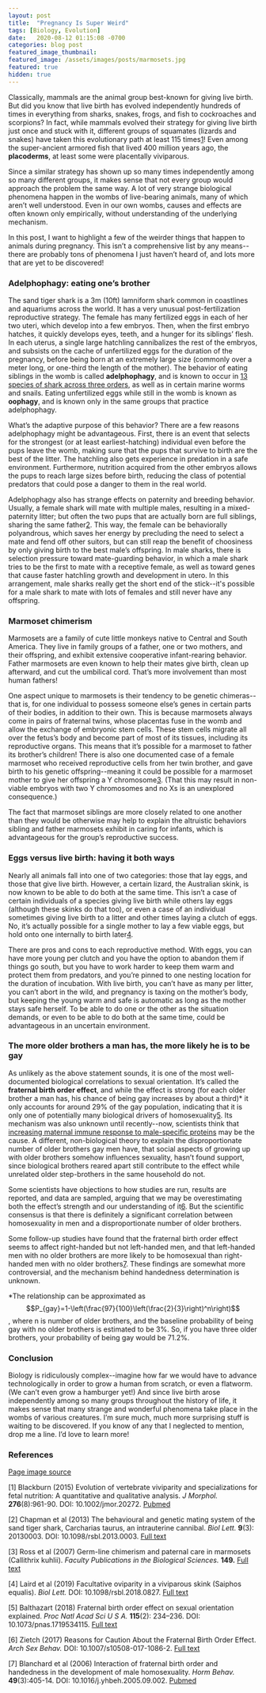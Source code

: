 ```yaml
---
layout: post
title:  "Pregnancy Is Super Weird"
tags: [Biology, Evolution]
date:   2020-08-12 01:15:08 -0700
categories: blog post
featured_image_thumbnail:
featured_image: /assets/images/posts/marmosets.jpg
featured: true
hidden: true
---
```


Classically, mammals are the animal group best-known for giving live birth.  But did you know that live birth has evolved independently hundreds of times in everything from sharks, snakes, frogs, and fish to cockroaches and scorpions?  In fact, while mammals evolved their strategy for giving live birth just once and stuck with it, different groups of squamates (lizards and snakes) have taken this evolutionary path at least 115 times[1](https://pubmed.ncbi.nlm.nih.gov/24652663/)!  Even among the super-ancient armored fish that lived 400 million years ago, the **placoderms**, at least some were placentally viviparous.

Since a similar strategy has shown up so many times independently among so many different groups, it makes sense that not every group would approach the problem the same way.  A lot of very strange biological phenomena happen in the wombs of live-bearing animals, many of which aren’t well understood.  Even in our own wombs, causes and effects are often known only empirically, without understanding of the underlying mechanism.

In this post, I want to highlight a few of the weirder things that happen to animals during pregnancy.  This isn’t a comprehensive list by any means--there are probably tons of phenomena I just haven’t heard of, and lots more that are yet to be discovered!

### Adelphophagy: eating one’s brother

The sand tiger shark is a 3m (10ft) lamniform shark common in coastlines and aquariums across the world.  It has a very unusual post-fertilization reproductive strategy.  The female has many fertilized eggs in each of her two uteri, which develop into a few embryos.  Then, when the first embryo hatches, it quickly develops eyes, teeth, and a hunger for its siblings’ flesh.  In each uterus, a single large hatchling cannibalizes the rest of the embryos, and subsists on the cache of unfertilized eggs for the duration of the pregnancy, before being born at an extremely large size (commonly over a meter long, or one-third the length of the mother).  The behavior of eating siblings in the womb is called **adelphophagy**, and is known to occur in [13 species of shark across three orders](http://www.elasmo-research.org/education/topics/lh_intrauterine_cannibalism.htm), as well as in certain marine worms and snails.  Eating unfertilized eggs while still in the womb is known as **oophagy**, and is known only in the same groups that practice adelphophagy.

What’s the adaptive purpose of this behavior?  There are a few reasons adelphophagy might be advantageous.  First, there is an event that selects for the strongest (or at least earliest-hatching) individual even before the pups leave the womb, making sure that the pups that survive to birth are the best of the litter.  The hatchling also gets experience in predation in a safe environment.  Furthermore, nutrition acquired from the other embryos allows the pups to reach large sizes before birth, reducing the class of potential predators that could pose a danger to them in the real world.

Adelphophagy also has strange effects on paternity and breeding behavior.  Usually, a female shark will mate with multiple males, resulting in a mixed-paternity litter; but often the two pups that are actually born are full siblings, sharing the same father[2](https://www.ncbi.nlm.nih.gov/pmc/articles/PMC3645029/).  This way, the female can be behaviorally polyandrous, which saves her energy by precluding the need to select a mate and fend off other suitors, but can still reap the benefit of choosiness by only giving birth to the best male’s offspring.  In male sharks, there is selection pressure toward mate-guarding behavior, in which a male shark tries to be the first to mate with a receptive female, as well as toward genes that cause faster hatchling growth and development in utero.  In this arrangement, male sharks really get the short end of the stick--it's possible for a male shark to mate with lots of females and still never have any offspring.

### Marmoset chimerism

Marmosets are a family of cute little monkeys native to Central and South America.  They live in family groups of a father, one or two mothers, and their offspring, and exhibit extensive cooperative infant-rearing behavior.  Father marmosets are even known to help their mates give birth, clean up afterward, and cut the umbilical cord.  That’s more involvement than most human fathers!

One aspect unique to marmosets is their tendency to be genetic chimeras--that is, for one individual to possess someone else’s genes in certain parts of their bodies, in addition to their own.  This is because marmosets always come in pairs of fraternal twins, whose placentas fuse in the womb and allow the exchange of embryonic stem cells.  These stem cells migrate all over the fetus’s body and become part of most of its tissues, including its reproductive organs.  This means that it’s possible for a marmoset to father its brother’s children!  There is also one documented case of a female marmoset who received reproductive cells from her twin brother, and gave birth to his genetic offspring--meaning it could be possible for a marmoset mother to give her offspring a Y chromosome[3](https://digitalcommons.unl.edu/cgi/viewcontent.cgi?referer=https://en.wikipedia.org/&httpsredir=1&article=1148&context=bioscifacpub).  (That this may result in non-viable embryos with two Y chromosomes and no Xs is an unexplored consequence.)

The fact that marmoset siblings are more closely related to one another than they would be otherwise may help to explain the altruistic behaviors sibling and father marmosets exhibit in caring for infants, which is advantageous for the group’s reproductive success.

### Eggs versus live birth: having it both ways

Nearly all animals fall into one of two categories: those that lay eggs, and those that give live birth.  However, a certain lizard, the Australian skink, is now known to be able to do both at the same time.  This isn’t a case of certain individuals of a species giving live birth while others lay eggs (although these skinks do that too), or even a case of an individual sometimes giving live birth to a litter and other times laying a clutch of eggs.  No, it’s actually possible for a single mother to lay a few viable eggs, but hold onto one internally to birth later[4](https://royalsocietypublishing.org/doi/10.1098/rsbl.2018.0827).  

There are pros and cons to each reproductive method.  With eggs, you can have more young per clutch and you have the option to abandon them if things go south, but you have to work harder to keep them warm and protect them from predators, and you’re pinned to one nesting location for the duration of incubation.  With live birth, you can’t have as many per litter, you can’t abort in the wild, and pregnancy is taxing on the mother’s body, but keeping the young warm and safe is automatic as long as the mother stays safe herself.  To be able to do one or the other as the situation demands, or even to be able to do both at the same time, could be advantageous in an uncertain environment.

### The more older brothers a man has, the more likely he is to be gay
As unlikely as the above statement sounds, it is one of the most well-documented biological correlations to sexual orientation.  It’s called the **fraternal birth order effect**, and while the effect is strong (for each older brother a man has, his chance of being gay increases by about a third)\* it only accounts for around 29% of the gay population, indicating that it is only one of potentially many biological drivers of homosexuality[5](https://www.ncbi.nlm.nih.gov/pmc/articles/PMC5777082/#r12).  Its mechanism was also unknown until recently--now, scientists think that [increasing maternal immune response to male-specific proteins](https://www.ncbi.nlm.nih.gov/pmc/articles/PMC5777026/) may be the cause.  A different, non-biological theory to explain the disproportionate number of older brothers gay men have, that social aspects of growing up with older brothers somehow influences sexuality, hasn’t found support, since biological brothers reared apart still contribute to the effect while unrelated older step-brothers in the same household do not.

Some scientists have objections to how studies are run, results are reported, and data are sampled, arguing that we may be overestimating both the effect’s strength and our understanding of it[6](https://www2.psy.uq.edu.au/~uqbziets/Zietsch%202017%20Reasons%20for%20caution%20about%20the%20fraternal%20birth%20order%20effect.pdf).  But the scientific consensus is that there is definitely a significant correlation between homosexuality in men and a disproportionate number of older brothers.

Some follow-up studies have found that the fraternal birth order effect seems to affect right-handed but not left-handed men, and that left-handed men with no older brothers are more likely to be homosexual than right-handed men with no older brothers[7](https://pubmed.ncbi.nlm.nih.gov/16246335/).  These findings are somewhat more controversial, and the mechanism behind handedness determination is unknown.

\*The relationship can be approximated as $$P_{gay}=1-\left(\frac{97}{100}\left(\frac{2}{3}\right)^n\right)$$, where n is number of older brothers, and the baseline probability of being gay with no older brothers is estimated to be 3%.  So, if you have three older brothers, your probability of being gay would be 71.2%.

### Conclusion

Biology is ridiculously complex--imagine how far we would have to advance technologically in order to grow a human from scratch, or even a flatworm.  (We can’t even grow a hamburger yet!)  And since live birth arose independently among so many groups throughout the history of life, it makes sense that many strange and wonderful phenomena take place in the wombs of various creatures.  I’m sure much, much more surprising stuff is waiting to be discovered.  If you know of any that I neglected to mention, drop me a line.  I’d love to learn more!

### References
[Page image source](https://semioticon.com/semiotix/2016/10/lessons-from-the-marmosets/)

[1] Blackburn (2015) Evolution of vertebrate viviparity and specializations for fetal nutrition: A quantitative and qualitative analysis. *J Morphol.* **276**(8):961-90. DOI: 10.1002/jmor.20272. [Pubmed](https://pubmed.ncbi.nlm.nih.gov/24652663/)

[2] Chapman et al (2013) The behavioural and genetic mating system of the sand tiger shark, Carcharias taurus, an intrauterine cannibal. *Biol Lett.* **9**(3): 20130003. DOI: 10.1098/rsbl.2013.0003.  [Full text](https://www.ncbi.nlm.nih.gov/pmc/articles/PMC3645029/)

[3] Ross et al (2007) Germ-line chimerism and paternal care in marmosets (Callithrix kuhlii).  *Faculty Publications in the Biological Sciences.* **149.**  [Full text](https://digitalcommons.unl.edu/cgi/viewcontent.cgi?referer=https://en.wikipedia.org/&httpsredir=1&article=1148&context=bioscifacpub)

[4] Laird et al (2019) Facultative oviparity in a viviparous skink (Saiphos equalis).  *Biol Lett.* DOI: 10.1098/rsbl.2018.0827. [Full text](https://royalsocietypublishing.org/doi/10.1098/rsbl.2018.0827)

[5] Balthazart (2018) Fraternal birth order effect on sexual orientation explained.  *Proc Natl Acad Sci U S A.* **115**(2): 234–236. DOI: 10.1073/pnas.1719534115. [Full text](https://www.ncbi.nlm.nih.gov/pmc/articles/PMC5777082/#r12)

[6] Zietch (2017) Reasons for Caution About the Fraternal Birth Order Effect.  *Arch Sex Behav.* DOI: 10.1007/s10508-017-1086-2. [Full text](https://www2.psy.uq.edu.au/~uqbziets/Zietsch%202017%20Reasons%20for%20caution%20about%20the%20fraternal%20birth%20order%20effect.pdf)

[7] Blanchard et al (2006) Interaction of fraternal birth order and handedness in the development of male homosexuality. *Horm Behav.* **49**(3):405-14. DOI: 10.1016/j.yhbeh.2005.09.002. [Pubmed](https://pubmed.ncbi.nlm.nih.gov/16246335/)